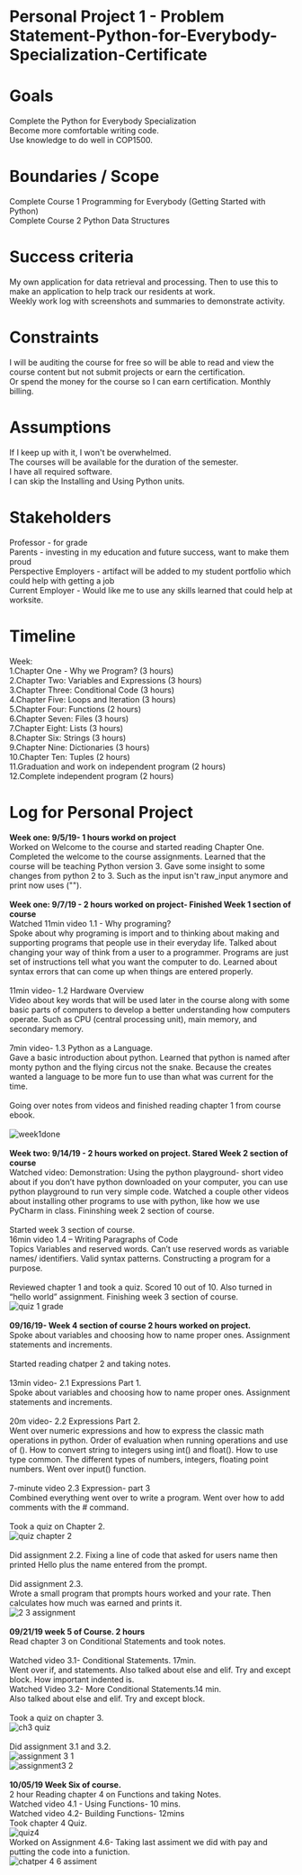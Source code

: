 # Personal Project 1 - Problem Statement-Python-for-Everybody-Specialization-Certificate <br>
# Goals
Complete the Python for Everybody Specialization <br>
Become more comfortable writing code. <br>
Use knowledge to do well in COP1500. 
# Boundaries / Scope
Complete Course 1 Programming for Everybody (Getting Started with Python)<br> 
Complete Course 2 Python Data Structures<br>
# Success criteria <br>
My own application for data retrieval and processing. Then to use this to make an application to help track our residents at work.<br> 
Weekly work log with screenshots and summaries to demonstrate activity.
#  Constraints
I will be auditing the course for free so will be able to read and view the course content but not submit projects or earn the certification.<br> 
Or spend the money for the course so I can earn certification. Monthly billing. 
# Assumptions
If I keep up with it, I won't be overwhelmed.<br>
The courses will be available for the duration of the semester.<br>
I have all required software.<br>
I can skip the Installing and Using Python units.<br>
# Stakeholders
Professor - for grade<br>
Parents - investing in my education and future success, want to make them proud<br>
Perspective Employers - artifact will be added to my student portfolio which could help with getting a job<br>
Current Employer - Would like me to use any skills learned that could help at worksite. 
# Timeline
Week:<br> 
1.Chapter One - Why we Program? (3 hours) <br>
2.Chapter Two: Variables and Expressions (3 hours)<br>
3.Chapter Three: Conditional Code (3 hours)<br>
4.Chapter Five: Loops and Iteration (3 hours)<br>
5.Chapter Four: Functions (2 hours)<br>
6.Chapter Seven: Files (3 hours)<br>
7.Chapter Eight: Lists (3 hours)<br>
8.Chapter Six: Strings (3 hours)<br>
9.Chapter Nine: Dictionaries (3 hours)<br>
10.Chapter Ten: Tuples (2 hours)<br>
11.Graduation and work on independent program (2 hours)<br>
12.Complete independent program (2 hours)<br>
# Log for Personal Project
**Week one: 9/5/19- 1 hours workd on project**<br>
Worked on Welcome to the course and started reading Chapter One.<br>
Completed the welcome to the course assignments. Learned that the course will be teaching Python version 3. Gave some insight to some changes from python 2 to 3. Such as the input isn't raw_input anymore and print now uses ("").<br>
<br>
**Week one: 9/7/19 - 2 hours worked on project- Finished Week 1 section of course**<br>
Watched 11min video 1.1 - Why programing?<br> 
Spoke about why programing is import and to thinking about making and supporting programs that people use in their everyday life.  Talked about changing your way of think from a user to a programmer. Programs are just set of instructions tell what you want the computer to do. Learned about syntax errors that can come up when things are entered properly.<br>
<br>
11min video- 1.2 Hardware Overview<br> 
Video about key words that will be used later in the course along with some basic parts of computers to develop a better understanding how computers operate. Such as CPU (central processing unit), main memory, and secondary memory.<br>
<br>
7min video- 1.3 Python as a Language.<br> 
Gave a basic introduction about python. Learned that python is named after monty python and the flying circus not the snake. Because the creates wanted a language to be more fun to use than what was current for the time.<br> 
<br>
Going over notes from videos and finished reading chapter 1 from course ebook.<br> 
<br>
![week1done](https://user-images.githubusercontent.com/54412628/64975571-562fde00-d87d-11e9-91d5-b48f2f5d8365.PNG)<br>
<br>
**Week two: 9/14/19 - 2 hours worked on project. Stared Week 2 section of course**<br>
Watched video: Demonstration: Using the python playground- short video about if you don’t have python downloaded on your computer, you can use python playground to run very simple code. Watched a couple other videos about installing other programs to use with python, like how we use PyCharm in class. Fininshing week 2 section of course.<br>
<br>
Started week 3 section of course.<br>
16min video 1.4 – Writing Paragraphs of Code<br>
Topics Variables and reserved words. Can’t use reserved words as variable names/ identifiers. Valid syntax patterns. Constructing a program for a purpose.<br>
<br>
Reviewed chapter 1 and took a quiz. Scored 10 out of 10. Also turned in “hello world” assignment. Finishing week 3 section of course.<br>
![quiz 1 grade](https://user-images.githubusercontent.com/54412628/64974504-f0daed80-d87a-11e9-8de7-d8cbf1292af9.PNG)<br>
<br>
**09/16/19- Week 4 section of course 2 hours worked on project.**<br>
Spoke about variables and choosing how to name proper ones. Assignment statements and increments.<br>
<br>
Started reading chatper 2 and taking notes.<br>
<br>
13min video- 2.1 Expressions Part 1.<br>
Spoke about variables and choosing how to name proper ones. Assignment statements and increments.<br>
<br>
20m video- 2.2 Expressions Part 2.<br>
Went over numeric expressions and how to express the classic math operations in python. Order of evaluation when running operations and use of ().  How to convert string to integers using int() and float().  How to use type common.  The different types of numbers, integers, floating point numbers. Went over input() function.<br> 
<br>
7-minute video 2.3 Expression- part 3<br>
Combined everything went over to write a program. Went over how to add comments with the # command.<br>
<br>
Took a quiz on Chapter 2.<br>
![quiz chapter 2](https://user-images.githubusercontent.com/54412628/66080687-9b6a3600-e534-11e9-821a-5c505fca0e51.PNG)<br>
<br>
Did assignment 2.2. Fixing a line of code that asked for users name then printed Hello plus the name entered from the prompt.<br>
<br>
Did assignment 2.3.<br>
Wrote a small program that prompts hours worked and your rate. Then calculates how much was earned and prints it. <br>
![2 3 assignment](https://user-images.githubusercontent.com/54412628/66080820-d8362d00-e534-11e9-899c-a3ac3bf0b238.PNG)<br>
<br>
**09/21/19 week 5 of Course. 2 hours**<br>
Read chapter 3 on Conditional Statements and took notes.<br>
<br>
Watched video 3.1- Conditional Statements. 17min.<br> 
Went over if, and statements. Also talked about else and elif. Try and except block. 
How important indented is.
<br>
Watched Video 3.2- More Conditional Statements.14 min.<br> 
Also talked about else and elif. Try and except block.<br> 
<br>
Took a quiz on chapter 3.<br>
![ch3 quiz](https://user-images.githubusercontent.com/54412628/66236684-26783700-e6c1-11e9-8e1c-7542ba3050ef.PNG)<br>
<br>
Did assignment 3.1 and 3.2.<br>
![assignment 3 1](https://user-images.githubusercontent.com/54412628/66237411-021d5a00-e6c3-11e9-9ffb-8edb7f050196.PNG)<br>
![assignment3 2](https://user-images.githubusercontent.com/54412628/66237430-0c3f5880-e6c3-11e9-8571-f36dad723c4c.PNG)<br>
<br>
**10/05/19 Week Six of course.**<br>
2 hour
Reading chapter 4 on Functions and taking Notes.<br> 
Watched video 4.1 - Using Functions- 10 mins. <br>
Watched video 4.2- Building Functions- 12mins<br>
Took chapter 4 Quiz.<br>
![quiz4](https://user-images.githubusercontent.com/54412628/66964867-d34d9f00-f045-11e9-95c1-91fbd7ca5e4c.PNG)<br>
Worked on Assignment 4.6- Taking last assiment we did with pay and putting the code into a funiction.<br>
![chatper 4 6 assiment](https://user-images.githubusercontent.com/54412628/66964522-e744d100-f044-11e9-80d4-8c46ab5d41b1.PNG)<br>















